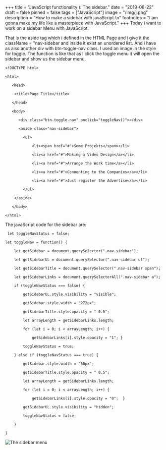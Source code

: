 +++
title = "JavaScript functionality ): The sidebar."
date = "2019-08-22"
draft = false
pinned = false
tags = ["JavaScript"]
image = "/img/j.png"
description = "How to make a sidebar with javaScript.\n"
footnotes = "I  am gonna make my life like a masterpiece with JavaScript."
+++
Today i want to work on a sidebar Menu with JavaScript.  

That is the aside tag which i defined in the HTML Page and i give it the className = "nav-sidebar and inside it exist an unordered list. And i have as also another div with btn-toggle-nav class. I used an image in the style for toggle. The function is like that as i click the toggle menu it will open the sidebar and show us the sidebar menu. 

`<!DOCTYPE html>`

`<html>`

`   <head>`

`    <title>Page Title</title>`

`   </head>`

`   <body>`

`      <div class="btn-toggle-nav" onclick="toggleNav()"></div>`

`      <aside class="nav-sidebar">`

`        <ul>`

`            <li><span href="#">Some Projekts</span></li>`

`            <li><a href="#">Making a Video Design</a></li>`

`            <li><a href="#">Arrange the Work time</a></li>`

`            <li><a href="#">Connenting to the Companies</a></li>`

`            <li><a href="#">Just register the Advertise</a></li>`

`        </ul>`

`    </aside>`

`   </body>`

`</html>`

The javaScript code for the sidebar are:

` let toggleNavStatus = false;`

`let toggleNav = function() {`

`    let getSidebar = document.querySelector(".nav-sidebar");`

`    let getSidebarUL = document.querySelector(".nav-sidebar ul");`

`    let getSidebarTitle = document.querySelector(".nav-sidebar span");`

`    let getSidebarLinks = document.querySelectorAll(".nav-sidebar a");`

`    if (toggleNavStatus === false) {`

`        getSidebarUL.style.visibility = "visible";`

`        getSidebar.style.width = "272px";`

`        getSidebarTitle.style.opacity = " 0.5";`

`        let arrayLength = getSidebarLinks.length;`

`        for (let i = 0; i < arrayLength; i++) {`

`            getSidebarLinks[i].style.opacity = "1"; }`

`        toggleNavStatus = true;`

`    } else if (toggleNavStatus === true) {`

`        getSidebar.style.width = "50px";`

`        getSidebarTitle.style.opacity = " 0.5";`

`        let arrayLength = getSidebarLinks.length;`

`        for (let i = 0; i < arrayLength; i++) {`

`            getSidebarLinks[i].style.opacity = "0";  }`

`        getSidebarUL.style.visibility = "hidden";`

`        toggleNavStatus = false;`

`    }`

`}`

![The sidebar menu](/img/screen-shot-2019-09-02-at-02.43.44.png)
